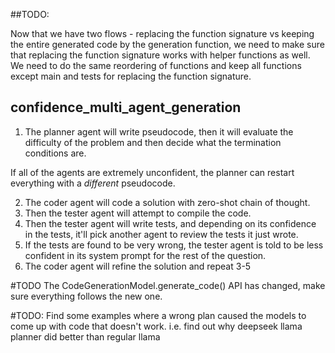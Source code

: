 ##TODO: 

Now that we have two flows - replacing the function signature vs keeping the entire generated code by the generation function, we need to make sure that replacing the function signature works with helper functions as well. We need to do the same reordering of functions and keep all functions except main and tests for replacing the function signature.


## confidence_multi_agent_generation

1. The planner agent will write pseudocode, then it will evaluate the difficulty of the problem and then decide what the termination conditions are. 

If all of the agents are extremely unconfident, the planner can restart everything with a *different* pseudocode.

2. The coder agent will code a solution with zero-shot chain of thought.
3. Then the tester agent will attempt to compile the code.
4. Then the tester agent will write tests, and depending on its confidence in the tests, it'll pick another agent to review the tests it just wrote.
5. If the tests are found to be very wrong, the tester agent is told to be less confident in its system prompt for the rest of the question.
6. The coder agent will refine the solution and repeat 3-5


#TODO
The CodeGenerationModel.generate_code() API has changed, make sure everything follows the new one.

#TODO:
Find some examples where a wrong plan caused the models to come up with code that doesn't work. i.e. find out why deepseek llama planner did better than regular llama
